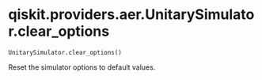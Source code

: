 # qiskit.providers.aer.UnitarySimulator.clear\_options

`UnitarySimulator.clear_options()`

Reset the simulator options to default values.
